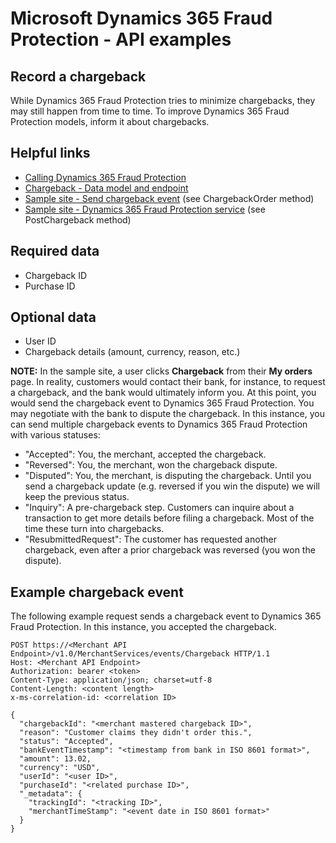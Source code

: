 # Microsoft Dynamics 365 Fraud Protection - API examples
## Record a chargeback

While Dynamics 365 Fraud Protection tries to minimize chargebacks, they may still happen from time to time. To improve Dynamics 365 Fraud Protection models, inform it about chargebacks.

## Helpful links
- [Calling Dynamics 365 Fraud Protection](./Authenticate&#32;and&#32;call&#32;Fraud&#32;Protection.md)
- [Chargeback - Data model and endpoint](https://apidocs.microsoft.com/services/dynamics365fraudprotection#/Events/V0.5MerchantservicesEventsChargebackPost)
- [Sample site - Send chargeback event](../src/Web/Controllers/OrderController.cs) (see ChargebackOrder method)
- [Sample site - Dynamics 365 Fraud Protection service](../src/Infrastructure/Services/FraudProtectionService.cs) (see PostChargeback method)

## Required data
- Chargeback ID
- Purchase ID

## Optional data
- User ID
- Chargeback details (amount, currency, reason, etc.)

**NOTE:** 
In the sample site, a user clicks **Chargeback** from their **My orders** page. In reality, customers would contact their bank, for instance, to request a chargeback, and the bank would ultimately inform you. At this point, you would send the chargeback event to Dynamics 365 Fraud Protection. You may negotiate with the bank to dispute the chargeback. In this instance, you can send multiple chargeback events to Dynamics 365 Fraud Protection with various statuses:
- "Accepted": You, the merchant, accepted the chargeback.
- "Reversed": You, the merchant, won the chargeback dispute.
- "Disputed": You, the merchant, is disputing the chargeback. Until you send a chargeback update (e.g. reversed if you win the dispute) we will keep the previous status.
- "Inquiry": A pre-chargeback step. Customers can inquire about a transaction to get more details before filing a chargeback. Most of the time these turn into chargebacks.
- "ResubmittedRequest": The customer has requested another chargeback, even after a prior chargeback was reversed (you won the dispute).

## Example chargeback event
The following example request sends a chargeback event to Dynamics 365 Fraud Protection. In this instance, you accepted the chargeback.
```http
POST https://<Merchant API Endpoint>/v1.0/MerchantServices/events/Chargeback HTTP/1.1
Host: <Merchant API Endpoint>
Authorization: bearer <token>
Content-Type: application/json; charset=utf-8
Content-Length: <content length>
x-ms-correlation-id: <correlation ID>

{
  "chargebackId": "<merchant mastered chargeback ID>",
  "reason": "Customer claims they didn't order this.",
  "status": "Accepted",
  "bankEventTimestamp": "<timestamp from bank in ISO 8601 format>",
  "amount": 13.02,
  "currency": "USD",
  "userId": "<user ID>",
  "purchaseId": "<related purchase ID>",
  "_metadata": {
    "trackingId": "<tracking ID>",
    "merchantTimeStamp": "<event date in ISO 8601 format>"
  }
}
```
